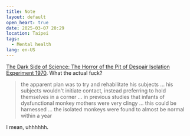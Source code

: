 ```yaml
---
title: Note
layout: default
open_heart: true
date: 2025-03-07 20:29
location: Taipei
tags: 
  - Mental health
lang: en-US
---
```


[The Dark Side of Science: The Horror of the Pit of Despair Isolation Experiment 1970](https://www.youtube.com/watch?v=oro_sYO3shc). What the actual fuck?

> the apparent plan was to try and rehabilitate his subjects … his subjects wouldn't initiate contact, instead preferring to hold themselves in a corner … in previous studies that infants of dysfunctional monkey mothers were very clingy … this could be harnessed … the isolated monkeys were found to almost be normal within a year

I mean, uhhhhhh. 

